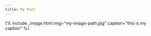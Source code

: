```yaml
---
title: My Post
---
```


{% include _image.html img="my-image-path.jpg" caption="this is my caption" %}
